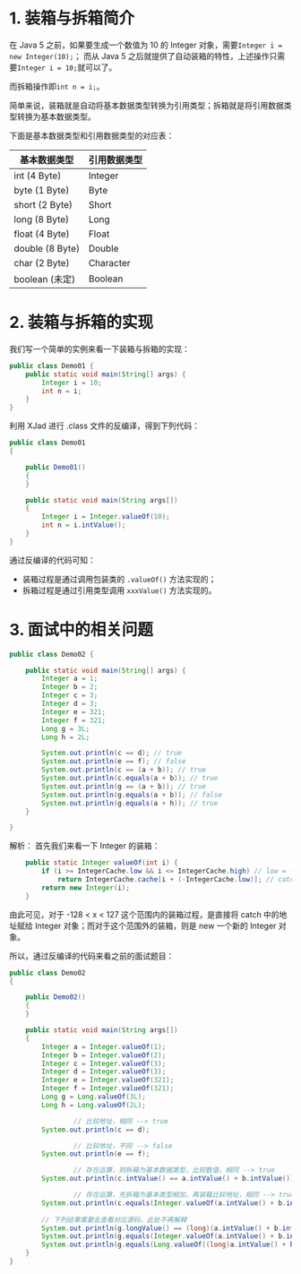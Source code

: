 # 1. 装箱与拆箱简介
在 Java 5 之前，如果要生成一个数值为 10 的 Integer 对象，需要`Integer i = new Integer(10);`；
而从 Java 5 之后就提供了自动装箱的特性，上述操作只需要`Integer i = 10;`就可以了。

而拆箱操作即`int n = i;`。

简单来说，装箱就是自动将基本数据类型转换为引用类型；拆箱就是将引用数据类型转换为基本数据类型。

下面是基本数据类型和引用数据类型的对应表：

| 基本数据类型 | 引用数据类型 |
| --- | --- |
| int (4 Byte) | Integer |
| byte (1 Byte) | Byte |
| short (2 Byte) | Short |
| long (8 Byte) | Long |
| float (4 Byte) | Float |
| double (8 Byte) | Double |
| char (2 Byte) | Character |
| boolean (未定) | Boolean |

# 2. 装箱与拆箱的实现
我们写一个简单的实例来看一下装箱与拆箱的实现：
```java
public class Demo01 {
    public static void main(String[] args) {
        Integer i = 10;
        int n = i;
    }
}
```
利用 XJad 进行 .class 文件的反编译，得到下列代码：
```java
public class Demo01
{

	public Demo01()
	{
	}

	public static void main(String args[])
	{
		Integer i = Integer.valueOf(10);
		int n = i.intValue();
	}
}
```
通过反编译的代码可知：
* 装箱过程是通过调用包装类的 `.valueOf()` 方法实现的；
* 拆箱过程是通过引用类型调用 `xxxValue()` 方法实现的。

# 3. 面试中的相关问题
```java
public class Demo02 {

    public static void main(String[] args) {
        Integer a = 1;
        Integer b = 2;
        Integer c = 3;
        Integer d = 3;
        Integer e = 321;
        Integer f = 321;
        Long g = 3L;
        Long h = 2L;

        System.out.println(c == d); // true
        System.out.println(e == f); // false
        System.out.println(c == (a + b)); // true
        System.out.println(c.equals(a + b)); // true
        System.out.println(g == (a + b)); // true
        System.out.println(g.equals(a + b)); // false
        System.out.println(g.equals(a + h)); // true
    }

}
```

解析：
首先我们来看一下 Integer 的装箱：
```java
    public static Integer valueOf(int i) {
        if (i >= IntegerCache.low && i <= IntegerCache.high) // low = -128, high = 127
            return IntegerCache.cache[i + (-IntegerCache.low)]; // catch 是一个 Integer 数组，其中存储着 [-128, 127]
        return new Integer(i);
    }
```
由此可见，对于 -128 < x < 127 这个范围内的装箱过程，是直接将 catch 中的地址赋给 Integer 对象；而对于这个范围外的装箱，则是 new 一个新的 Integer 对象。

所以，通过反编译的代码来看之前的面试题目：
```java
public class Demo02
{

	public Demo02()
	{
	}

	public static void main(String args[])
	{
		Integer a = Integer.valueOf(1);
		Integer b = Integer.valueOf(2);
		Integer c = Integer.valueOf(3);
		Integer d = Integer.valueOf(3);
		Integer e = Integer.valueOf(321);
		Integer f = Integer.valueOf(321);
		Long g = Long.valueOf(3L);
		Long h = Long.valueOf(2L);

                // 比较地址，相同 --> true
		System.out.println(c == d);

                // 比较地址，不同 --> false
		System.out.println(e == f);

                // 存在运算，则拆箱为基本数据类型，比较数值，相同 --> true
		System.out.println(c.intValue() == a.intValue() + b.intValue());

                // 存在运算，先拆箱为基本类型相加，再装箱比较地址，相同 --> true
		System.out.println(c.equals(Integer.valueOf(a.intValue() + b.intValue()))); 
		
		// 下列结果需要去查看对应源码，此处不再解释
		System.out.println(g.longValue() == (long)(a.intValue() + b.intValue()));
		System.out.println(g.equals(Integer.valueOf(a.intValue() + b.intValue())));
		System.out.println(g.equals(Long.valueOf((long)a.intValue() + h.longValue())));
	}
}
```